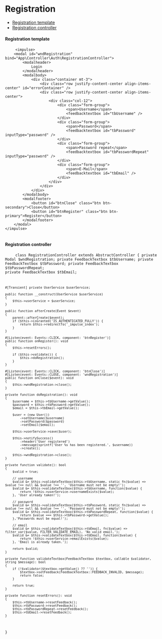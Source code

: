 <h1 class="doc-title">Registration</h1>

- [Registration template](#registration-template)
- [Registration controller](#registration-controller)


<a name="registration-template"></a>
<h4>Registration template</h4>

<div>
  <div class="code-header">
    <div class="container-fluid">
        <div class="row">
          <div class="button red"></div>
          	<div class="button yellow"></div>
          	<div class="button green"></div>
        </div>
    </div>
  </div>
  <pre class="code-white imp-code line-numbers language-markup">
	<code class="language-markup">&lt;impulse&gt;
    &lt;modal id="wndRegistration" bind="App\Controller\Auth\RegistrationController"&gt;
        &lt;modalheader&gt;
            Login
        &lt;/modalheader&gt;
        &lt;modalbody&gt;
            &lt;div class="container mt-3"&gt;
                &lt;div class="row justify-content-center align-items-center" id="errorContainer" /&gt;
                &lt;div class="row justify-content-center align-items-center"&gt;
                    &lt;div class="col-12"&gt;
                        &lt;div class="form-group"&gt;
                            &lt;span&gt;Username&lt;/span&gt;
                            &lt;feedbacktextbox id="tbUsername" /&gt;
                        &lt;/div>
                        &lt;div class="form-group"&gt;
                            &lt;span&gt;Password&lt;/span&gt;
                            &lt;feedbacktextbox id="tbPassword" inputType="password" /&gt;
                        &lt;/div>
                        &lt;div class="form-group"&gt;
                            &lt;span&gt;Password repeat&lt;/span&gt;
                            &lt;feedbacktextbox id="tbPasswordRepeat" inputType="password" /&gt;
                        &lt;/div&gt;
                        &lt;div class="form-group"&gt;
                            &lt;span&gt;E-Mail&lt;/span&gt;
                            &lt;feedbacktextbox id="tbEmail" /&gt;
                        &lt;/div&gt;
                    &lt;/div&gt;
                &lt;/div&gt;
            &lt;/div&gt;
        &lt;/modalbody&gt;
        &lt;modalfooter&gt;
            &lt;button id="btnClose" class="btn btn-secondary"&gt;Close&lt;/button&gt;
            &lt;button id="btnRegister" class="btn btn-primary"&gt;Register&lt;/button&gt;
        &lt;/modalfooter&gt;
    &lt;/modal&gt;
&lt;/impulse&gt;</code>
  </pre>
</div>

<a name="registration-controller"></a>
<h4>Registration controller</h4>

<div>
  <div class="code-header">
    <div class="container-fluid">
        <div class="row">
          <div class="button red"></div>
          	<div class="button yellow"></div>
          	<div class="button green"></div>
        </div>
    </div>
  </div>
  <pre class="code-white imp-code line-numbers language-php">
	<code class="language-php"><?php
namespace App\Controller\Auth;
use App\Entity\User;
use App\Service\UserService;
use Impulse\ImpulseBundle\Controller\AbstractController;
use Impulse\ImpulseBundle\Controller\Annotations\Listen;
use Impulse\ImpulseBundle\Controller\Annotations\Transient;
use Impulse\ImpulseBundle\Events\Events;
use Impulse\ImpulseBundle\UI\Components\FeedbackTextbox;
use Impulse\ImpulseBundle\Execution\Events\Event;
use Impulse\ImpulseBundle\UI\Components\Modal;

class RegistrationController extends AbstractController
{
    private Modal $wndRegistration;
    private FeedbackTextbox $tbUsername;
    private FeedbackTextbox $tbPassword;
    private FeedbackTextbox $tbPasswordRepeat;
    private FeedbackTextbox $tbEmail;

    #[Transient] private UserService $userService;

    public function __construct(UserService $userService)
    {
        $this->userService = $userService;
    }

    public function afterCreate(Event $event)
    {
        parent::afterCreate($event);
        if ($this->isGranted('IS_AUTHENTICATED_FULLY')) {
            return $this->redirectTo('_impulse_index');
        }
    }

    #[Listen(event: Events::CLICK, component: 'btnRegister')]
    public function onRegister(): void
    {
        $this->resetErrors();

        if ($this->validate()) {
            $this->doRegistration();
        }
    }

    #[Listen(event: Events::CLICK, component: 'btnClose')]
    #[Listen(event: Events::CLOSE, component: 'wndRegistration')]
    public function onClose($event): void
    {
        $this->wndRegistration->close();
    }

    private function doRegistration(): void
    {
        $username = $this->tbUsername->getValue();
        $password = $this->tbPassword->getValue();
        $email = $this->tbEmail->getValue();

        $user = (new User())
            ->setUsername($username)
            ->setPassword($password)
            ->setEmail($email);

        $this->userService->save($user);

        $this->notifySuccess()
            ->header('User registered')
            ->message(sprintf('User %s has been registered.', $username))
            ->create();

        $this->wndRegistration->close();
    }

    private function validate(): bool
    {
        $valid = true;

        // username
        $valid &= $this->validateTextbox($this->tbUsername, static fn($value) => $value !== null && $value !== '', 'Username must not be empty!');
        $valid &= $this->validateTextbox($this->tbUsername, function($value) {
            return !$this->userService->usernameExists($value);
        }, 'User already taken!');

        // password
        $valid &= $this->validateTextbox($this->tbPassword, static fn($value) => $value !== null && $value !== '', 'Password must not be empty!');
        $valid &= $this->validateTextbox($this->tbPasswordRepeat, function($value) {
            return $value === $this->tbPassword->getValue();
        },'Passwords must be equal!');

        // email
        $valid &= $this->validateTextbox($this->tbEmail, fn($value) => filter_var($value, FILTER_VALIDATE_EMAIL), 'No valid email.');
        $valid &= $this->validateTextbox($this->tbEmail, function($value) {
            return !$this->userService->emailExists($value);
        }, 'Email is already taken.');

        return $valid;
    }

    private function validateTextbox(FeedbackTextbox $textbox, callable $validator, string $message): bool
    {
        if (!$validator($textbox->getValue() ?? '')) {
            $textbox->setFeedback(FeedbackTextbox::FEEDBACK_INVALID, $message);
            return false;
        }

        return true;
    }

    private function resetErrors(): void
    {
        $this->tbUsername->resetFeedback();
        $this->tbPassword->resetFeedback();
        $this->tbPasswordRepeat->resetFeedback();
        $this->tbEmail->resetFeedback();
    }
}</code>
  </pre>
</div>

